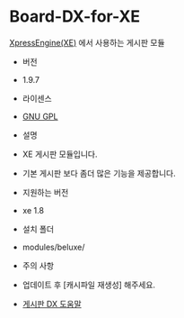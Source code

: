 # Board-DX-for-XE

[XpressEngine(XE)](http://www.xpressengine.com/) 에서 사용하는 게시판 모듈

* 버전
 * 1.9.7

* 라이센스
 * [GNU GPL](http://www.gnu.org/licenses/gpl.html)

* 설명
 * XE 게시판 모듈입니다.
 * 기본 게시판 보다 좀더 많은 기능을 제공합니다.

* 지원하는 버전
 * xe 1.8

* 설치 폴더
 * modules/beluxe/

* 주의 사항
 * 업데이트 후 [캐시파일 재생성] 해주세요.

* [게시판 DX 도움말](https://github.com/phiDelbak/Board-DX-for-XE/wiki)
